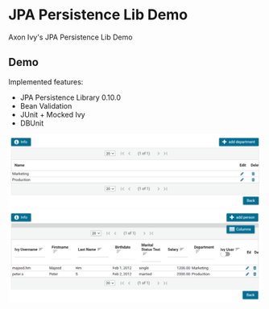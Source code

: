# JPA Persistence Lib Demo
Axon Ivy's JPA Persistence Lib Demo 

## Demo

Implemented features:
- JPA Persistence Library 0.10.0
- Bean Validation
- JUnit + Mocked Ivy 
- DBUnit

![Department Search UI](DepartmentSearch.png "Department Search UI")
![Person Search UI](PersonSearch.png "Person Search UI")
